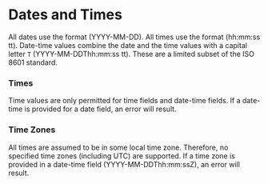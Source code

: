 # Dates and Times

All dates use the format (YYYY-MM-DD). All times use the format (hh:mm:ss tt). Date-time values combine the date and the time values with a capital letter `T` (YYYY-MM-DDThh:mm:ss tt). These are a limited subset of the ISO 8601 standard.

### Times

Time values are only permitted for time fields and date-time fields. If a date-time is provided for a date field, an error will result.

### Time Zones

All times are assumed to be in some local time zone. Therefore, no specified time zones (including UTC) are supported. If a time zone is provided in a date-time field (YYYY-MM-DDThh:mm:ssZ), an error will result.